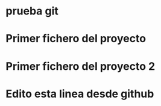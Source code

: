 # prueba git
# Primer fichero del proyecto
# Primer fichero del proyecto 2

# Edito esta linea desde github
